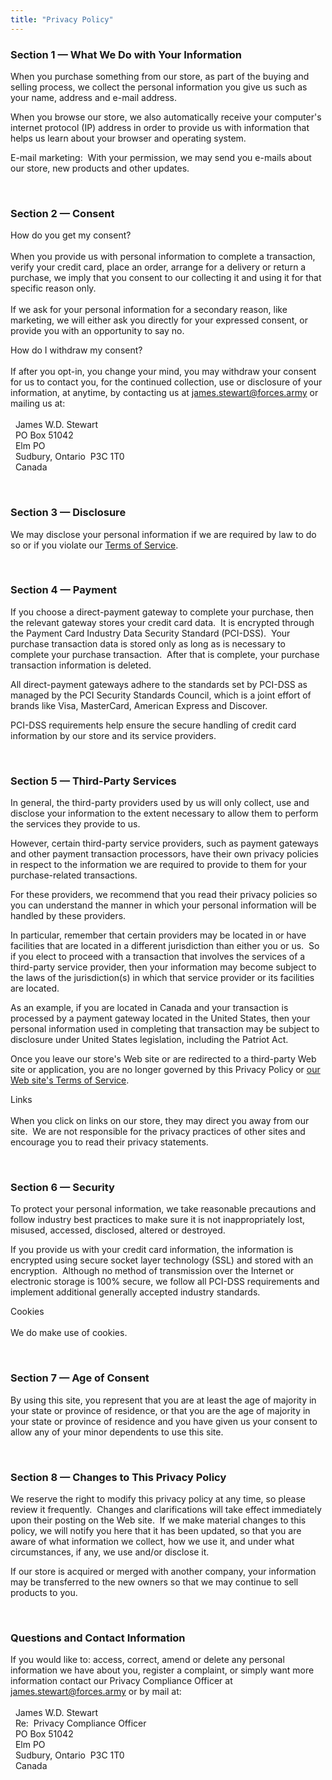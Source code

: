```yaml
---
title: "Privacy Policy"
---
```


<h3>
  Section 1 &#8212; What We Do with Your Information
</h3>
<p>
  When you purchase something from our store, as part of the buying and selling process, we collect the personal information you give us such as your name,
  address and e-mail address.
</p>
<p>
  When you browse our store, we also automatically receive your computer's internet protocol (IP) address in order to provide us with information that helps us
  learn about your browser and operating system.
</p>
<p>
  E-mail marketing:&nbsp; With your permission, we may send you e-mails about our store, new products and other updates.
</p>
<p>
  &nbsp;
</p>
<h3>
  Section 2 &#8212; Consent
</h3>
<p>
  How do you get my consent?<br />
  &nbsp;<br />
  When you provide us with personal information to complete a transaction, verify your credit card, place an order, arrange for a delivery or return a purchase,
  we imply that you consent to our collecting it and using it for that specific reason only.<br />
  &nbsp;<br />
  If we ask for your personal information for a secondary reason, like marketing, we will either ask you directly for your expressed consent, or provide you
  with an opportunity to say no.
</p>
<p>
  How do I withdraw my consent?<br />
  &nbsp;<br />
  If after you opt-in, you change your mind, you may withdraw your consent for us to contact you, for the continued collection, use or disclosure of your
  information, at anytime, by contacting us at <a href="mailto:james.stewart@forces.army" rel="me" target="_blank" title="">james.stewart@forces.army</a> or
  mailing us at:<br />
  &nbsp;<br />
  &nbsp; James W.D. Stewart<br />
  &nbsp; PO Box 51042<br />
  &nbsp; Elm PO<br />
  &nbsp; Sudbury, Ontario&nbsp; P3C 1T0<br />
  &nbsp; Canada
</p>
<p>
  &nbsp;
</p>
<h3>
  Section 3 &#8212; Disclosure
</h3>
<p>
  We may disclose your personal information if we are required by law to do so or if you violate our
  <a href="{{ site.url }}/terms-and-conditions" rel="me" title="Terms and Conditions">Terms of Service</a>.
</p>
<p>
  &nbsp;
</p>
<h3>
  Section 4 &#8212; Payment
</h3>
<p>
  If you choose a direct-payment gateway to complete your purchase, then the relevant gateway stores your credit card data.&nbsp; It is encrypted through the
  Payment Card Industry Data Security Standard (PCI-DSS).&nbsp; Your purchase transaction data is stored only as long as is necessary to complete your purchase
  transaction.&nbsp; After that is complete, your purchase transaction information is deleted.
</p>
<p>
  All direct-payment gateways adhere to the standards set by PCI-DSS as managed by the PCI Security Standards Council, which is a joint effort of brands like
  Visa, MasterCard, American Express and Discover.
</p>
<p>
  PCI-DSS requirements help ensure the secure handling of credit card information by our store and its service providers.
</p>
<p>
  &nbsp;
</p>
<h3>
  Section 5 &#8212; Third-Party Services
</h3>
<p>
  In general, the third-party providers used by us will only collect, use and disclose your information to the extent necessary to allow them to perform the
  services they provide to us.
</p>
<p>
  However, certain third-party service providers, such as payment gateways and other payment transaction processors, have their own privacy policies in respect
  to the information we are required to provide to them for your purchase-related transactions.
</p>
<p>
  For these providers, we recommend that you read their privacy policies so you can understand the manner in which your personal information will be handled by
  these providers.
</p>
<p>
  In particular, remember that certain providers may be located in or have facilities that are located in a different jurisdiction than either you or us.&nbsp;
  So if you elect to proceed with a transaction that involves the services of a third-party service provider, then your information may become subject to the
  laws of the jurisdiction(s) in which that service provider or its facilities are located.
</p>
<p>
  As an example, if you are located in Canada and your transaction is processed by a payment gateway located in the United States, then your personal
  information used in completing that transaction may be subject to disclosure under United States legislation, including the Patriot Act.
</p>
<p>
  Once you leave our store's Web site or are redirected to a third-party Web site or application, you are no longer governed by this Privacy Policy or
  <a href="{{ site.url }}/terms-and-conditions" rel="me" title="Terms and Conditions">our Web site's Terms of Service</a>.
</p>
<p>
  Links<br />
  &nbsp;<br />
  When you click on links on our store, they may direct you away from our site.&nbsp; We are not responsible for the privacy practices of other sites and
  encourage you to read their privacy statements.
</p>
<p>
  &nbsp;
</p>
<h3>
  Section 6 &#8212; Security
</h3>
<p>
  To protect your personal information, we take reasonable precautions and follow industry best practices to make sure it is not inappropriately lost, misused,
  accessed, disclosed, altered or destroyed.
</p>
<p>
  If you provide us with your credit card information, the information is encrypted using secure socket layer technology (SSL) and stored with an
  encryption.&nbsp; Although no method of transmission over the Internet or electronic storage is 100% secure, we follow all PCI-DSS requirements and implement
  additional generally accepted industry standards.
</p>
<p>
  Cookies<br />
  &nbsp;<br />
  We do make use of cookies.
</p>
<p>
  &nbsp;
</p>
<h3>
  Section 7 &#8212; Age of Consent
</h3>
<p>
  By using this site, you represent that you are at least the age of majority in your state or province of residence, or that you are the age of majority in
  your state or province of residence and you have given us your consent to allow any of your minor dependents to use this site.
</p>
<p>
  &nbsp;
</p>
<h3>
  Section 8 &#8212; Changes to This Privacy Policy
</h3>
<p>
  We reserve the right to modify this privacy policy at any time, so please review it frequently.&nbsp; Changes and clarifications will take effect immediately
  upon their posting on the Web site.&nbsp; If we make material changes to this policy, we will notify you here that it has been updated, so that you are aware
  of what information we collect, how we use it, and under what circumstances, if any, we use and/or disclose it.
</p>
<p>
  If our store is acquired or merged with another company, your information may be transferred to the new owners so that we may continue to sell products to
  you.
</p>
<p>
  &nbsp;
</p>
<h3>
  Questions and Contact Information
</h3>
<p>
  If you would like to: access, correct, amend or delete any personal information we have about you, register a complaint, or simply want more information
  contact our Privacy Compliance Officer at <a href="mailto:james.stewart@forces.army" rel="me" target="_blank" title="">james.stewart@forces.army</a> or by
  mail at:<br />
  &nbsp;<br />
  &nbsp; James W.D. Stewart<br />
  &nbsp; Re:&nbsp; Privacy Compliance Officer<br />
  &nbsp; PO Box 51042<br />
  &nbsp; Elm PO<br />
  &nbsp; Sudbury, Ontario&nbsp; P3C 1T0<br />
  &nbsp; Canada
</p>
